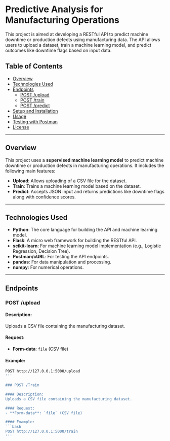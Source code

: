 # Predictive Analysis for Manufacturing Operations

This project is aimed at developing a RESTful API to predict machine downtime or production defects using manufacturing data. The API allows users to upload a dataset, train a machine learning model, and predict outcomes like downtime flags based on input data.

## Table of Contents

- [Overview](#overview)
- [Technologies Used](#technologies-used)
- [Endpoints](#endpoints)
  - [POST /upload](#post-upload)
  - [POST /train](#post-train)
  - [POST /predict](#post-predict)
- [Setup and Installation](#setup-and-installation)
- [Usage](#usage)
- [Testing with Postman](#testing-with-postman)
- [License](#license)

---

## Overview

This project uses a **supervised machine learning model** to predict machine downtime or production defects in manufacturing operations. It includes the following main features:
- **Upload**: Allows uploading of a CSV file for the dataset.
- **Train**: Trains a machine learning model based on the dataset.
- **Predict**: Accepts JSON input and returns predictions like downtime flags along with confidence scores.

---

## Technologies Used

- **Python**: The core language for building the API and machine learning model.
- **Flask**: A micro web framework for building the RESTful API.
- **scikit-learn**: For machine learning model implementation (e.g., Logistic Regression, Decision Tree).
- **Postman/cURL**: For testing the API endpoints.
- **pandas**: For data manipulation and processing.
- **numpy**: For numerical operations.

---

## Endpoints

### POST /upload

#### Description:
Uploads a CSV file containing the manufacturing dataset.

#### Request:
- **Form-data**: `file` (CSV file)

#### Example:
```bash
POST http://127.0.0.1:5000/upload
'''

### POST /Train

#### Description:
Uploads a CSV file containing the manufacturing dataset.

#### Request:
- **Form-data**: `file` (CSV file)

#### Example:
```bash
POST http://127.0.0.1:5000/train
'''





